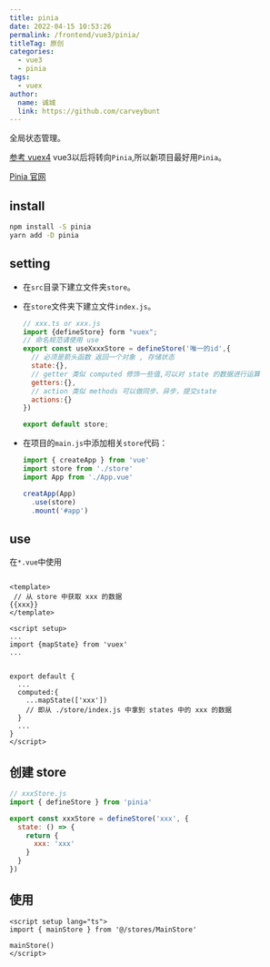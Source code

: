 ```yaml
---
title: pinia
date: 2022-04-15 10:53:26
permalink: /frontend/vue3/pinia/
titleTag: 原创
categories: 
  - vue3
  - pinia
tags: 
  - vuex
author: 
  name: 诚城
  link: https://github.com/carveybunt
---
```

全局状态管理。

[参考 vuex4](https://vuex.vuejs.org/)
vue3以后将转向`Pinia`,所以新项目最好用`Pinia`。

[Pinia 官网](https://pinia.vuejs.org/introduction.html)

## install

```bash
npm install -S pinia
yarn add -D pinia
```

## setting

* 在`src`目录下建立文件夹`store`。
* 在`store`文件夹下建立文件`index.js`。
  
  ```js
  // xxx.ts or xxx.js
  import {defineStore} form "vuex";
  // 命名规范请使用 use
  export const useXxxxStore = defineStore('唯一的id',{
    // 必须是箭头函数 返回一个对象 , 存储状态
    state:{},
    // getter 类似 computed 修饰一些值,可以对 state 的数据进行运算
    getters:{},
    // action 类似 methods 可以做同步、异步，提交state
    actions:{}
  })

  export default store;
  ```

* 在项目的`main.js`中添加相关`store`代码：

  ```js
  import { createApp } from 'vue'
  import store from './store'
  import App from './App.vue'

  creatApp(App)
    .use(store)
    .mount('#app')
  ```

## use

在`*.vue`中使用

```vue

<template>
 // 从 store 中获取 xxx 的数据
{{xxx}}
</template>

<script setup>
...
import {mapState} from 'vuex'
...


export default {
  ...
  computed:{
    ...mapState(['xxx'])
    // 即从 ./store/index.js 中拿到 states 中的 xxx 的数据
  }
  ...
}
</script>
```

## 创建 store

```js
// xxxStore.js
import { defineStore } from 'pinia'

export const xxxStore = defineStore('xxx', {
  state: () => {
    return {
      xxx: 'xxx'
    }
  }
})
```

## 使用

```vue
<script setup lang="ts">
import { mainStore } from '@/stores/MainStore'

mainStore()
</script>
```